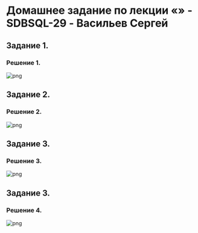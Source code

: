 # Домашнее задание по лекции «» - SDBSQL-29 - Васильев Сергей

## Задание 1. 


### Решение 1.

![png](./img/.png)

## Задание 2. 


### Решение 2.

![png](./img/.png)

## Задание 3. 


### Решение 3.

![png](./img/.png)

## Задание 3. 


### Решение 4.

![png](./img/.png)

